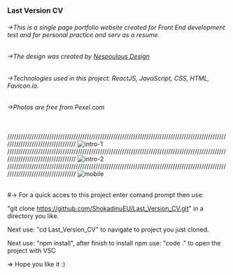 ### Last Version CV

###### ->This is a single page portfolio website created for Front End development test and for personal practice and serv as a resume.<br>

###### ->The design was created by <a href="https://www.nespoulous-design.com/">Nespoulous Design</a><br>

###### ->Technologies used in this project: ReactJS, JavaScript, CSS, HTML, Favicon.io.<br>

###### ->Photos are free from Pexel.com<br><br>

//////////////////////////////////////////////////////////////////////////////////////////////////////////////////////////////////
![intro-1](https://user-images.githubusercontent.com/35012587/49802371-9ee1c600-fd44-11e8-90fd-e2bbbc4116fc.jpg) <br>
//////////////////////////////////////////////////////////////////////////////////////////////////////////////////////////////////
![intro-2](https://user-images.githubusercontent.com/35012587/49802372-9ee1c600-fd44-11e8-8848-23b80f9ddf15.jpg) <br>
//////////////////////////////////////////////////////////////////////////////////////////////////////////////////////////////////
![mobile](https://user-images.githubusercontent.com/35012587/49802373-9ee1c600-fd44-11e8-87d9-c52e6bc2b0b4.jpg)<br><br>

#-> For a quick acces to this project enter comand prompt then use:

"git clone https://github.com/ShokadinuEU/Last_Version_CV.git" in a directory you like.

Next use: "cd Last_Version_CV" to navigate to project you just cloned.

Next use: "npm install", after finish to install npm use: "code ." to open the project with VSC

=> Hope you like it :)

